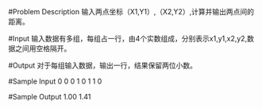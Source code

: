 #Problem Description
    输入两点坐标（X1,Y1）,（X2,Y2）,计算并输出两点间的距离。
 

#Input
    输入数据有多组，每组占一行，由4个实数组成，分别表示x1,y1,x2,y2,数据之间用空格隔开。
 

#Output
    对于每组输入数据，输出一行，结果保留两位小数。
 

#Sample Input
    0 0 0 1
    0 1 1 0
 

#Sample Output
    1.00
    1.41
